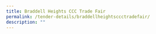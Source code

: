 ```yaml
---
title: Braddell Heights CCC Trade Fair
permalink: /tender-details/braddellheightsccctradefair/
description: ""
---
```


